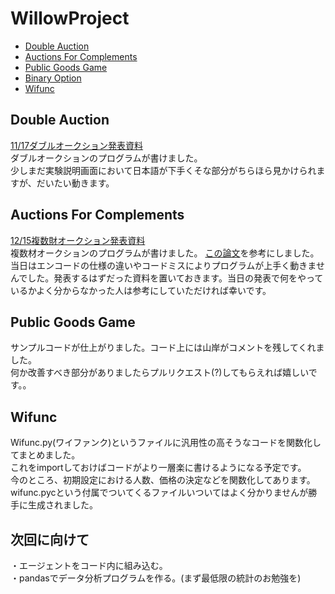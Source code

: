 WillowProject
=======
* [Double Auction](https://github.com/yoshimasaogawa/WillowProject/tree/master/DoubleAuction)
* [Auctions For Complements](https://github.com/yoshimasaogawa/WillowProject/tree/master/AuctionForComplements)
* [Public Goods Game](https://github.com/yoshimasaogawa/WillowProject/tree/master/PublicGoodsGame)
* [Binary Option](https://github.com/yoshimasaogawa/WillowProject/tree/master/BinaryOption)
* [Wifunc](https://github.com/yoshimasaogawa/WillowProject/tree/master/Wifunc)

Double Auction
-------
[11/17ダブルオークション発表資料](https://docs.google.com/viewer?url=https://github.com/yoshimasaogawa/Auction/blob/master/Double%20Auction/DoubleAuction.pdf?raw=true)  
ダブルオークションのプログラムが書けました。  
少しまだ実験説明画面において日本語が下手くそな部分がちらほら見かけられますが、だいたい動きます。  

Auctions For Complements
-------  
[12/15複数財オークション発表資料](https://docs.google.com/viewer?url=https://github.com/yoshimasaogawa/Auction/blob/master/Auction%20For%20Complements/Auction%20for%20complements.pdf?raw=true)  
複数材オークションのプログラムが書けました。
[この論文](http://www.cirje.e.u-tokyo.ac.jp/research/workshops/micro/micropaper14/micro1021.pdf)を参考にしました。  
当日はエンコードの仕様の違いやコードミスによりプログラムが上手く動きませんでした。発表するはずだった資料を置いておきます。当日の発表で何をやっているかよく分からなかった人は参考にしていただければ幸いです。

Public Goods Game
-------
サンプルコードが仕上がりました。コード上には山岸がコメントを残してくれました。  
何か改善すべき部分がありましたらプルリクエスト(?)してもらえれば嬉しいです。。

Wifunc
-------
Wifunc.py(ワイファンク)というファイルに汎用性の高そうなコードを関数化してまとめました。  
これをimportしておけばコードがより一層楽に書けるようになる予定です。  
今のところ、初期設定における人数、価格の決定などを関数化してあります。  
wifunc.pycという付属でついてくるファイルいついてはよく分かりませんが勝手に生成されました。  

次回に向けて
-------
・エージェントをコード内に組み込む。  
・pandasでデータ分析プログラムを作る。(まず最低限の統計のお勉強を) 
